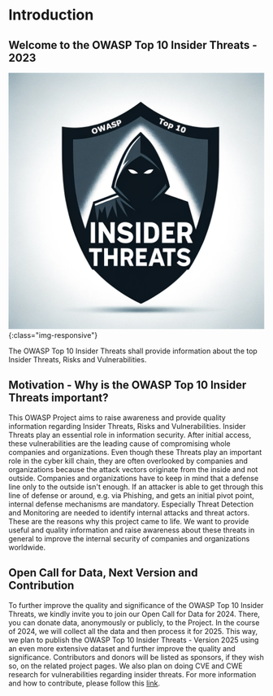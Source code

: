 # Introduction

## Welcome to the OWASP Top 10 Insider Threats - 2023

![OWASP Top 10 Insider Threats Logo](./../../assets/images/logo.png){:class="img-responsive"}

The OWASP Top 10 Insider Threats shall provide information about the top Insider Threats, Risks and Vulnerabilities. 

## Motivation - Why is the OWASP Top 10 Insider Threats important?
This OWASP Project aims to raise awareness and provide quality information regarding Insider Threats, Risks and Vulnerabilities.
Insider Threats play an essential role in information security.
After initial access, these vulnerabilities are the leading cause of compromising whole companies and organizations. Even though these Threats play an important role in the cyber kill chain, they are often overlooked by companies and organizations because the attack vectors originate from the inside and not outside.
Companies and organizations have to keep in mind that a defense line only to the outside isn't enough. If an attacker is able to get through this line of defense or around, e.g. via Phishing, and gets an initial pivot point, internal defense mechanisms are mandatory. Especially Threat Detection and Monitoring are needed to identify internal attacks and threat actors.
These are the reasons why this project came to life. We want to provide useful and quality information and raise awareness about these threats in general to improve the internal security of companies and organizations worldwide.

## Open Call for Data, Next Version and Contribution
To further improve the quality and significance of the OWASP Top 10 Insider Threats, we kindly invite you to join our Open Call for Data for 2024.
There, you can donate data, anonymously or publicly, to the Project. In the course of 2024, we will collect all the data and then process it for 2025.
This way, we plan to publish the OWASP Top 10 Insider Threats - Version 2025 using an even more extensive dataset and further improve the quality and significance.
Contributors and donors will be listed as sponsors, if they wish so, on the related project pages.
We also plan on doing CVE and CWE research for vulnerabilities regarding insider threats.
For more information and how to contribute, please follow this [link](./INT_2023-Open_Call_for_Data.md).